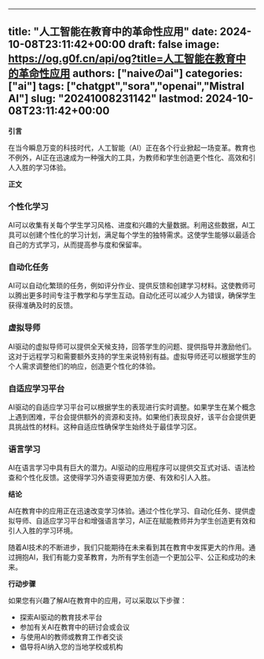 
---
title: "人工智能在教育中的革命性应用"
date: 2024-10-08T23:11:42+00:00
draft: false
image: https://og.g0f.cn/api/og?title=人工智能在教育中的革命性应用
authors: ["naiveのai"]
categories: ["ai"]
tags: ["chatgpt","sora","openai","Mistral AI"]
slug: "20241008231142"
lastmod: 2024-10-08T23:11:42+00:00
---
**引言**

在当今瞬息万变的科技时代，人工智能（AI）正在各个行业掀起一场变革。教育也不例外，AI正在迅速成为一种强大的工具，为教师和学生创造更个性化、高效和引人入胜的学习体验。

**正文**

### 个性化学习

AI可以收集有关每个学生学习风格、进度和兴趣的大量数据。利用这些数据，AI工具可以创建个性化的学习计划，满足每个学生的独特需求。这使学生能够以最适合自己的方式学习，从而提高参与度和保留率。

### 自动化任务

AI可以自动化繁琐的任务，例如评分作业、提供反馈和创建学习材料。这使教师可以腾出更多时间专注于教学和与学生互动。自动化还可以减少人为错误，确保学生获得准确及时的反馈。

### 虚拟导师

AI驱动的虚拟导师可以提供全天候支持，回答学生的问题、提供指导并激励他们。这对于远程学习和需要额外支持的学生来说特别有益。虚拟导师还可以根据学生的个人需求调整他们的响应，创造更个性化的体验。

### 自适应学习平台

AI驱动的自适应学习平台可以根据学生的表现进行实时调整。如果学生在某个概念上遇到困难，平台会提供额外的资源和支持。如果他们表现良好，该平台会提供更具挑战性的材料。这种自适应性确保学生始终处于最佳学习区。

### 语言学习

AI在语言学习中具有巨大的潜力。AI驱动的应用程序可以提供交互式对话、语法检查和个性化反馈。这使得学习外语变得更加方便、有效和引人入胜。

**结论**

AI在教育中的应用正在迅速改变学习体验。通过个性化学习、自动化任务、提供虚拟导师、自适应学习平台和增强语言学习，AI正在赋能教师并为学生创造更有效和引人入胜的学习环境。

随着AI技术的不断进步，我们只能期待在未来看到其在教育中发挥更大的作用。通过拥抱AI，我们有能力变革教育，为所有学生创造一个更加公平、公正和成功的未来。

**行动步骤**

如果您有兴趣了解AI在教育中的应用，可以采取以下步骤：

* 探索AI驱动的教育技术平台
* 参加有关AI在教育中的研讨会或会议
* 与使用AI的教师或教育工作者交谈
* 倡导将AI纳入您的当地学校或机构